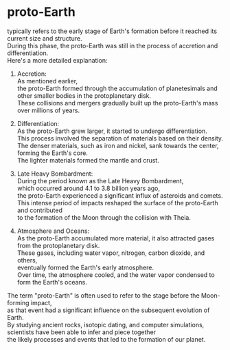 # proto-Earth
   typically refers to the early stage of Earth's formation before it reached its current size and structure.    
    During this phase, the proto-Earth was still in the process of accretion and differentiation.       
     Here's a more detailed explanation:   

   1. Accretion:    
       As mentioned earlier,   
        the proto-Earth formed through the accumulation of planetesimals and other smaller bodies in the protoplanetary disk.   
         These collisions and mergers gradually built up the proto-Earth's mass over millions of years.    

   2. Differentiation:   
       As the proto-Earth grew larger, it started to undergo differentiation.   
        This process involved the separation of materials based on their density.    
         The denser materials, such as iron and nickel, sank towards the center, forming the Earth's core.    
          The lighter materials formed the mantle and crust.   

   3. Late Heavy Bombardment:   
       During the period known as the Late Heavy Bombardment,   
        which occurred around 4.1 to 3.8 billion years ago,   
         the proto-Earth experienced a significant influx of asteroids and comets.   
          This intense period of impacts reshaped the surface of the proto-Earth and contributed   
           to the formation of the Moon through the collision with Theia.    

   4. Atmosphere and Oceans:    
       As the proto-Earth accumulated more material, it also attracted gases from the protoplanetary disk.        
        These gases, including water vapor, nitrogen, carbon dioxide, and others,     
         eventually formed the Earth's early atmosphere.   
          Over time, the atmosphere cooled, and the water vapor condensed to form the Earth's oceans.     
   
   The term "proto-Earth" is often used to refer to the stage before the Moon-forming impact,   
    as that event had a significant influence on the subsequent evolution of Earth.     
     By studying ancient rocks, isotopic dating, and computer simulations,     
      scientists have been able to infer and piece together    
       the likely processes and events that led to the formation of our planet.   

